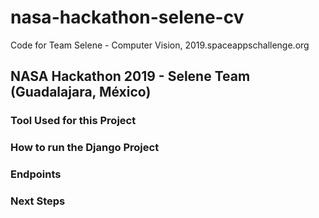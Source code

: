 # nasa-hackathon-selene-cv

Code for Team Selene - Computer Vision, 2019.spaceappschallenge.org

## NASA Hackathon 2019 - Selene Team (Guadalajara, México)

### Tool Used for this Project


### How to run the Django Project


### Endpoints

### Next Steps